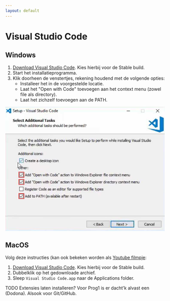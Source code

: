 ```yaml
---
layout: default
---
```

# Visual Studio Code

## Windows

1. [Download Visual Studio Code](https://code.visualstudio.com/). Kies hierbij voor de Stable build.
2. Start het installatieprogramma.
3. Klik doorheen de venstertjes, rekening houdend met de volgende opties:
   * Installeer het in de voorgestelde locatie.
   * Laat het "Open with Code" toevoegen aan het context menu (zowel file als directory).
   * Laat het zichzelf toevoegen aan de PATH.

![Setup opties](windows-setup.jpg)

## MacOS

Volg deze instructies (kan ook bekeken worden als [Youtube filmpje](https://www.youtube.com/watch?v=IdS2KmTPVEc):

1. [Download Visual Studio Code](https://code.visualstudio.com/). Kies hierbij voor de Stable build.
2. Dubbelklik op het gedownloade archief.
3. Sleep `Visual Studio Code.app` naar de Applications folder.


TODO Extensies laten installeren? Voor Prog1 is er dacht'k alvast een (Dodona). Alsook voor Git/GitHub.
